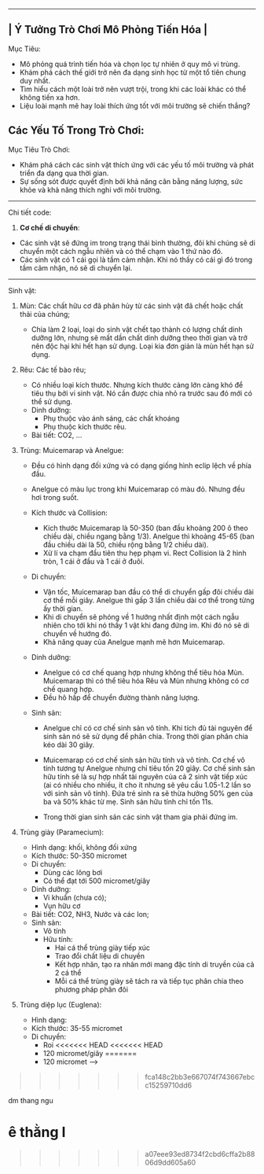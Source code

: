 ------------------------------------------
|   Ý Tưởng Trò Chơi Mô Phỏng Tiến Hóa   |
------------------------------------------

Mục Tiêu:
- Mô phỏng quá trình tiến hóa và chọn lọc tự nhiên ở quy mô vi trùng.
- Khám phá cách thế giới trở nên đa dạng sinh học từ một tổ tiên chung duy nhất.
- Tìm hiểu cách một loài trở nên vượt trội, trong khi các loài khác có thể không tiến xa hơn.
- Liệu loài mạnh mẽ hay loài thích ứng tốt với môi trường sẽ chiến thắng?

Các Yếu Tố Trong Trò Chơi:
-----------------------
<!-- 1. **Vi Trùng**:
   - Phát triển, nhân bản và sinh tồn trong môi trường động.
   - Mục tiêu: Duy trì sự sống sót và thích nghi của loài.

2. **Môi Trường**:
   - Độ ẩm, nhiệt độ, cường độ ánh sáng (RGB), và tài nguyên (chủ yếu là rêu).
   
3. **Đặc Tính Của Vi Trùng**:
   - **Màu Sắc**:
     - Màu sắc càng xa giá trị RGB của môi trường thì vi trùng càng phát triển mạnh.
   - **Màu Mắt**:
     - Ảnh hưởng đến khả năng nhìn (sáng hay tối).
     - Mắt càng tối giúp nhìn rõ vật thể, nhưng tối quá có thể giảm tuổi thọ mắt (mất dần độ nhạy theo thời gian).
   - **Kích Thước**:
     - Kích thước lớn mang lại lợi thế trong giao tranh, nhưng tốn nhiều năng lượng hơn.
   - **Tốc Độ Di Chuyển Trung Bình**.
   - **Tốc Độ Tức Thời**:
     - Tốc độ khi truy bắt hoặc đớp mồi.
   - **Tốc Độ Xoay**:
     - Tốc độ xoay trung bình và tức thời.
   - **Độ Bền Cơ Bắp**.
   - **Sức Mạnh Chiến Đấu**:
     - Chịu ảnh hưởng bởi kích thước; vi trùng lớn có sức mạnh chiến đấu lớn.

4. **Sinh Sản**:
   - **Lượng Vitamin Cần Thiết**:
     - Max 100 (lượng vitamin cao sẽ cải thiện sức khỏe của mẹ và con).
     - Lượng vitamin thấp làm giảm sức khỏe của mẹ và con sau khi nhân bản.
   - **Chuyển Hóa Năng Lượng**:
     - Tốc độ tiêu hóa và khả năng lưu trữ, thải năng lượng.

5. **Độc Tố**:
   - **Các Loại Độc Tố**: A', B', C':
     - A' làm giảm khả năng hấp thụ chất.
     - B' giảm sinh lực nhưng cường độ giảm theo thời gian.
     - C' giảm khả năng chống chịu môi trường.
   - **Khả Năng Kháng Độc**:
     - Vi trùng có thể phát triển khả năng kháng độc.
     - Các độc tố có chứa dinh dưỡng nhưng ở cường độ thấp.

6. **Năng Lượng**:
   - **Lưu Trữ Năng Lượng**.
   - **Tiêu Tốn Năng Lượng**.
   - Vi trùng sẽ chết nếu sức khỏe hoặc năng lượng cạn kiệt.

7. **Cơ Chế Nhân Bản**:
   - **Vitamin C**: Cần thiết để đạt đến mức phát triển tối đa và tự nhân bản.
   - Vi trùng sẽ nhân bản khi đủ điều kiện (có đủ Vitamin C).

8. **Tiến Hóa và Thích Ứng**:
   - Vi trùng tiến hóa theo thời gian dựa trên môi trường và các đặc tính di truyền.
   - Khả năng thích ứng quyết định sự sống sót, sinh sản và thống trị.

9. **Sự Phát Triển Của Rêu**:
   - Rêu tự động nhân bản sau một khoảng thời gian nhất định.
   - Quá trình nhân bản phụ thuộc vào điều kiện ánh sáng.
   - Điều kiện phát triển tối ưu: RGB (155, 155, 155), Nhiệt độ: 35°C, Độ ẩm: 35%.

10. **Giao Diện Môi Trường**:
   - Ba cột RGB hiển thị điều kiện ánh sáng của môi trường.
   - Nhiệt độ và độ ẩm hiển thị dưới cột RGB.

11. **Tác Động Của Môi Trường**:
   - Các yếu tố môi trường ảnh hưởng trực tiếp đến sự phát triển của vi trùng và rêu.
   - Tương tác giữa ánh sáng, nhiệt độ và độ ẩm quyết định sự sống sót và sinh sản. -->

Mục Tiêu Trò Chơi:
- Khám phá cách các sinh vật thích ứng với các yếu tố môi trường và phát triển đa dạng qua thời gian.
- Sự sống sót được quyết định bởi khả năng cân bằng năng lượng, sức khỏe và khả năng thích nghi với môi trường.

-----------------------
Chi tiết code:
1. **Cơ chế di chuyển**:
- Các sinh vật sẽ đứng im trong trạng thái bình thường, đôi khi chúng sẽ di chuyển một cách ngẫu nhiên và có thể chạm vào 1 thứ nào đó.
- Các sinh vật có 1 cái gọi là tầm cảm nhận. Khi nó thấy có cái gì đó trong tầm cảm nhận, nó sẽ di chuyển lại.
-----------------------
Sinh vật:
1. Mùn: Các chất hữu cơ đã phân hủy từ các sinh vật đã chết hoặc chất thải của chúng;
   - Chia làm 2 loại, loại do sinh vật chết tạo thành có lượng chất dinh dưỡng lớn, nhưng sẽ mất dần chất dinh dưỡng theo thời gian và trở nên độc hại khi hết hạn sử dụng. Loại kia đơn giản là mùn hết hạn sử dụng.
2. Rêu: Các tế bào rêu;
   - Có nhiều loại kích thước. Nhưng kích thước càng lớn càng khó để tiêu thụ bởi vi sinh vật. Nó cần được chia nhỏ ra trước sau đó mới có thể sử dụng.
   - Dinh dưỡng:
      + Phụ thuộc vào ánh sáng, các chất khoáng
      + Phụ thuộc kích thước rêu.
   - Bài tiết: CO2, ...
3. Trùng: Muicemarap và Anelgue:
   - Đều có hình dạng đối xứng và có dạng giống hình eclip lệch về phía đầu.
   - Anelgue có màu lục trong khi Muicemarap có màu đỏ. Nhưng đều hơi trong suốt.

   - Kích thước và Collision:
      + Kích thước Muicemarap là 50-350 (ban đầu khoảng 200 ô theo chiều dài, chiều ngang bằng 1/3). Anelgue thì khoảng 45-65 (ban đầu chiều dài là 50, chiều rộng bằng 1/2 chiều dài).
      + Xử lí va chạm đầu tiên thu hẹp phạm vi. Rect Collision là 2 hình tròn, 1 cái ở đầu và 1 cái ở đuôi.

   - Di chuyển:
      + Vận tốc, Muicemarap ban đầu có thể di chuyển gấp đôi chiều dài cơ thể mỗi giây. Anelgue thì gấp 3 lần chiều dài cơ thể trong từng ấy thời gian.
      + Khi di chuyển sẽ phóng về 1 hướng nhất định một cách ngẫu nhiên cho tới khi nó thấy 1 vật khi đang đứng im. Khi đó nó sẽ di chuyển về hướng đó.
      + Khả năng quay của Anelgue mạnh mẽ hơn Muicemarap.

   - Dinh dưỡng:
      + Anelgue có cơ chế quang hợp nhưng không thể tiêu hóa Mùn. Muicemarap thì có thể tiêu hóa Rêu và Mùn nhưng không có cơ chế quang hợp.
      + Đều hô hấp để chuyển đường thành năng lượng.

   - Sinh sản:
      + Anelgue chỉ có cơ chế sinh sản vô tính. Khi tích đủ tài nguyên để sinh sản nó sẽ sử dụng để phân chia. Trong thời gian phân chia kéo dài 30 giây.

      + Muicemarap có cơ chế sinh sản hữu tính và vô tính. Cơ chế vô tính tương tự Anelgue nhưng chỉ tiêu tốn 20 giây. Cơ chế sinh sản hữu tính sẽ là sự hợp nhất tài nguyên của cả 2 sinh vật tiếp xúc (ai có nhiều cho nhiều, ít cho ít nhưng sẽ yêu cầu 1.05-1.2 lần so với sinh sản vô tính). Đứa trẻ sinh ra sẽ thừa hưởng 50% gen của ba và 50% khác từ mẹ. Sinh sản hữu tính chỉ tốn 11s.

      + Trong thời gian sinh sản các sinh vật tham gia phải đứng im.

3. Trùng giày (Paramecium):
   - Hình dạng: khối, không đối xứng
   - Kích thước: 50-350 micromet
   - Di chuyển:
      + Dùng các lông bơi
      + Có thể đạt tới 500 micromet/giây
   - Dinh dưỡng: 
      + Vi khuẩn (chưa có);
      + Vụn hữu cơ
   - Bài tiết: CO2, NH3, Nước và các Ion;
   - Sinh sản: 
      + Vô tính
      + Hữu tính: 
         * Hai cá thể trùng giày tiếp xúc
         * Trao đổi chất liệu di chuyền
         * Kết hợp nhân, tạo ra nhân mới mang đặc tính di truyền của cả 2 cá thể
         * Mỗi cá thể trùng giày sẽ tách ra và tiếp tục phân chia theo phương pháp phân đôi
4. Trùng diệp lục (Euglena):
   - Hình dạng:
   - Kích thước: 35-55 micromet
   - Di chuyển:
      + Roi
<<<<<<< HEAD
<<<<<<< HEAD
      + 120 micromet/giây
=======
      + 120 micromet -->
>>>>>>> fca148c2bb3e667074f743667ebcc15259710dd6

dm thang ngu

ê thằng l
=======

>>>>>>> a07eee93ed8734f2cbd6cffa2b8806d9dd605a60
